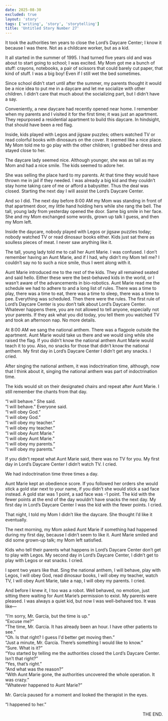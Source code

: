 ```yaml
---
date: 2025-08-30
excluded: true
layout: 'story'
tags: ['writing', 'story', 'storytelling']
title: 'Untitled Story Number 27'
---
```


It took the authorities ten years to close the Lord’s Daycare Center; I know it because I was there. Not as a childcare worker, but as a kid.

It all started in the summer of 1995. I had turned five years old and was about to start going to school; I was excited. My Mom got me a bunch of stuff: crayons, notebooks, a pair of scissors that could barely cut paper, that kind of stuff. I was a big boy! Even if I still wet the bed sometimes.

Since school didn’t start until after the summer, my parents thought it would be a nice idea to put me in a daycare and let me socialize with other children. I didn’t care that much about the socializing part, but I didn’t have a say.

Conveniently, a new daycare had recently opened near home. I remember when my parents and I visited it for the first time; it was just an apartment. They repurposed a residential apartment to build this daycare. In hindsight, that should have been a red flag.

Inside, kids played with Legos and jigsaw puzzles; others watched TV or read colorful books with dinosaurs on the cover. It seemed like a nice place. My Mom told me to go play with the other children; I grabbed her dress and stayed close to her.

The daycare lady seemed nice. Although younger, she was as tall as my Mom and had a nice smile. The kids seemed to adore her.

She was selling the place hard to my parents. At that time they would have thrown me in jail if they needed. I was already a big kid and they couldn’t stay home taking care of me or afford a babysitter. Thus the deal was closed. Starting the next day I will assist the Lord’s Daycare Center.

And so I did. The next day before 8:00 AM my Mom was standing in front of that apartment door, my little hand holding hers while she rang the bell. The tall, young lady from yesterday opened the door. Same big smile in her face. She and my Mom exchanged some words, grown up talk I guess, and then my Mom left.

Inside the daycare, nobody played with Legos or jigsaw puzzles today; nobody watched TV or read dinosaur books either. Kids just sat there as soulless pieces of meat. I never saw anything like it.

The tall, young lady told me to call her Aunt Marie. I was confused. I don’t remember having an Aunt Marie, and if I had, why didn’t my Mom tell me? I couldn’t say no to such a nice smile, thus I went along with it.

Aunt Marie introduced me to the rest of the kids. They all remained seated and said hello. Either these were the best-behaved kids in the world, or I wasn’t aware of the advancements in bio-robotics. Aunt Marie read me the schedule we had to adhere to and a long list of rules. There was a time to play, there was a time to eat, there was a time to sleep, there was a time to pee. Everything was scheduled. Then there were the rules. The first rule of Lord’s Daycare Center is you don’t talk about Lord’s Daycare Center. Whatever happens there, you are not allowed to tell anyone, especially not your parents. If they ask what you did today, you tell them you watched TV and took an afternoon nap. No more details.

At 8:00 AM we sang the national anthem. There was a flagpole outside the apartment. Aunt Marie would take us there and we would sing while she raised the flag. If you didn’t know the national anthem Aunt Marie would teach it to you. Also, no snacks for those that didn’t know the national anthem. My first day in Lord’s Daycare Center I didn’t get any snacks. I cried.

After singing the national anthem, it was indoctrination time, although, now that I think about it, singing the national anthem was part of indoctrination time.

The kids would sit on their designated chairs and repeat after Aunt Marie. I still remember the chants from that day.

“I will behave.” She said.  
“I will behave.” Everyone said.  
“I will obey God.”  
“I will obey God.”  
“I will obey my teacher.”  
“I will obey my teacher.”  
“I will obey Aunt Marie.”  
“I will obey Aunt Marie.”  
“I will obey my parents.”  
“I will obey my parents.”

If you didn’t repeat what Aunt Marie said, there was no TV for you. My first day in Lord’s Daycare Center I didn’t watch TV. I cried.

We had indoctrination time three times a day.

Aunt Marie kept an obedience score. If you followed her orders she would stick a gold star next to your name, if you didn’t she would stick a sad face instead. A gold star was 1 point, a sad face was -1 point. The kid with the fewer points at the end of the day wouldn’t have snacks the next day. My first day in Lord’s Daycare Center I was the kid with the fewer points. I cried.

That night, I told my Mom I didn’t like the daycare. She thought I’d like it eventually.

The next morning, my Mom asked Aunt Marie if something had happened during my first day, because I didn’t seem to like it. Aunt Marie smiled and did some grown-up talk; my Mom left satisfied.

Kids who tell their parents what happens in Lord’s Daycare Center don’t get to play with Legos. My second day in Lord’s Daycare Center, I didn’t get to play with Legos or eat snacks. I cried.

I spent two years like that. Sing the national anthem, I will behave, play with Legos, I will obey God, read dinosaur books, I will obey my teacher, watch TV, I will obey Aunt Marie, take a nap, I will obey my parents. I cried.

And before I knew it, I too was a robot. Well behaved, no emotion, just sitting there waiting for Aunt Marie’s permission to exist. My parents were pleased. I was always a quiet kid, but now I was well-behaved too. It was like—

“I’m sorry, Mr. García, but the time is up.”  
“Excuse me?”  
“The time, Mr. García. It has already been an hour. I have other patients to see.”  
“Oh. Is that right? I guess I'd better get moving then.”  
“Just a minute, Mr. García. There’s something I would like to know.”  
“Sure. What is it?”  
“You started by telling me the authorities closed the Lord’s Daycare Center. Isn’t that right?”  
“Yes, that’s right.”  
“And what was the reason?”  
“With Aunt Marie gone, the authorities uncovered the whole operation. It was crazy.”  
“Whatever happened to Aunt Marie?”

Mr. García paused for a moment and looked the therapist in the eyes.

“I happened to her.”

<p style="text-align:right">THE END.</p>
